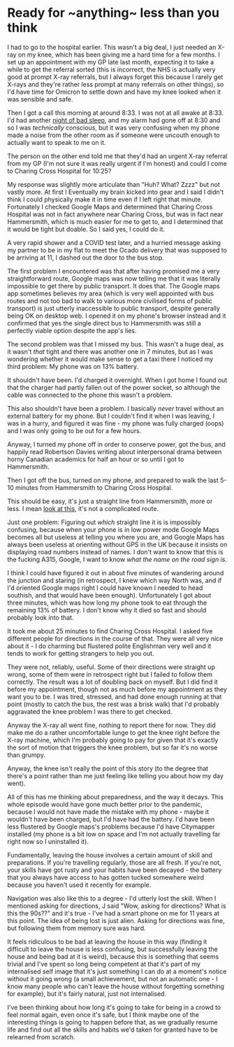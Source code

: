 # Ready for ~anything~ less than you think

I had to go to the hospital earlier. This wasn't a big deal, I just needed an X-ray on my knee, which has been giving me a hard time for a few months. I set up an appointment with my GP late last month, expecting it to take a while to get the referral sorted (this is incorrect, the NHS is actually very good at prompt X-ray referrals, but I always forget this because I rarely get X-rays and they're rather less prompt at many referrals on other things), so I'd have time for Omicron to settle down and have my knee looked when it was sensible and safe.

Then I got a call this morning at around 8:33. I was not at all awake at 8:33. I'd had another [night of bad sleep](https://notebook.drmaciver.com/posts/2022-01-04-14:48.html), and my alarm had gone off at 8:30 and so I was *technically* conscious, but it was very confusing when my phone made a noise from the other room as if someone were uncouth enough to actually want to speak to me on it.

The person on the other end told me that they'd had an urgent X-ray referral from my GP (I'm not sure it was really urgent if I'm honest) and could I come to Charing Cross Hospital for 10:25?

My response was slightly more articulate than "Huh? What? Zzzz" but not vastly more. At first I Eventually my brain kicked into gear and I said I didn't think I could physically make it in time even if I left right that minute. Fortunately I checked Google Maps and determined that Charing Cross Hospital was not in fact anywhere near Charing Cross, but was in fact near Hammersmith, which is much easier for me to get to, and I determined that it would be tight but doable. So I said yes, I could do it.

A very rapid shower and a COVID test later, and a hurried message asking my partner to be in my flat to meet the Ocado delivery that was supposed to be arriving at 11, I dashed out the door to the bus stop.

The first problem I encountered was that after having promised me a very straightforward route, Google maps was now telling me that it was literally impossible to get there by public transport. It does that. The Google maps app sometimes believes my area (which is very well appointed with bus routes and not too bad to walk to various more civilised forms of public transport) is just utterly inaccessible to public transport, despite generally being OK on desktop web. I opened it on my phone's browser instead and it confirmed that yes the single direct bus to Hammersmith was still a perfectly viable option despite the app's lies.

The second problem was that I missed my bus. This wasn't a huge deal, as it wasn't *that* tight and there was another one in 7 minutes, but as I was wondering whether it would make sense to get a taxi there I noticed my third problem: My phone was on 13% battery.

It shouldn't have been. I'd charged it overnight. When I got home I found out that the charger had partly fallen out of the power socket, so although the cable was connected to the phone this wasn't a problem.

This also shouldn't have been a problem. I basically *never* travel without an external battery for my phone. But I couldn't find it when I was leaving, I was in a hurry, and figured it was fine - my phone was fully charged (oops) and I was only going to be out for a few hours.

Anyway, I turned my phone off in order to conserve power, got the bus, and happily read Robertson Davies writing about interpersonal drama between horny Canadian academics for half an hour or so until I got to Hammersmith.

Then I got off the bus, turned on my phone, and prepared to walk the last 5-10 minutes from Hammersmith to Charing Cross Hospital.

This should be easy, it's just a straight line from Hammersmith, more or less. I mean [look at this](https://www.google.co.uk/maps/dir/Hammersmith+Station,+London+W6+7AE/Charing+Cross+Hospital,+Fulham+Palace+Rd,+London+W6+8RF/@51.489909,-0.2257482,16.62z/data=!4m14!4m13!1m5!1m1!1s0x48760fb7e0b0070d:0x2398b7d670685535!2m2!1d-0.2248261!2d51.493483!1m5!1m1!1s0x48760fbbc7f7ed75:0x6cd065c43bb8bbf5!2m2!1d-0.2195543!2d51.4868889!3e2), it's not a complicated route.

Just one problem: Figuring out *which* straight line it is is impossibly confusing, because when your phone is in low power mode Google Maps becomes all but useless at telling you where you are, and Google Maps has always been useless at orienting without GPS in the UK because it insists on displaying road numbers instead of names. I don't want to know that this is the fucking A315, Google, I want to know *what the name on the road sign is*.

I think I could have figured it out in about five minutes of wandering around the junction and staring (in retrospect, I knew which way North was, and if I'd oriented Google maps right I could have known I needed to head southish, and that would have been enough). Unfortunately I got about three minutes, which was how long my phone took to eat through the remaining 13% of battery. I don't know why it died so fast and should probably look into that.

It took me about 25 minutes to find Charing Cross Hospital. I asked five different people for directions in the course of that. They were all very nice about it - I do charming but flustered polite Englishman very well and it tends to work for getting strangers to help you out.

They were not, reliably, useful. Some of their directions were straight up wrong, some of them were in retrospect right but I failed to follow them correctly. The result was a lot of doubling back on myself. But I did find it before my appointment, though not as much before my appointment as they want you to be. I was tired, stressed, and had done enough running at that point (mostly to catch the bus, the rest was a brisk walk) that I'd probably aggravated the knee problem I was there to get checked.

Anyway the X-ray all went fine, nothing to report there for now. They did make me do a rather uncomfortable lunge to get the knee right before the X-ray machine, which I'm probably going to pay for given that it's exactly the sort of motion that triggers the knee problem, but so far it's no worse than grumpy.

Anyway, the knee isn't really the point of this story (to the degree that there's a point rather than me just feeling like telling you about how my day went).

All of this has me thinking about preparedness, and the way it decays. This whole episode would have gone much better prior to the pandemic, because I would not have made the mistake with my phone - maybe it wouldn't have been charged, but I'd have had the battery. I'd have been less flustered by Google maps's problems because I'd have Citymapper installed (my phone is a bit low on space and I'm not actually travelling far right now so I uninstalled it).

Fundamentally, leaving the house involves a certain amount of skill and preparations. If you're travelling regularly, those are all fresh. If you're not, your skills have got rusty and your habits have been decayed - the battery that you always have access to has gotten tucked somewhere weird because you haven't used it recently for example.

Navigation was also like this to a degree - I'd utterly lost the skill. When I mentioned asking for directions, J said "Wow, asking for directions? What is this the 90s??" and it's true - I've had a smart phone on me for 11 years at this point. The idea of being lost is just alien. Asking for directions was fine, but following them from memory sure was hard.

It feels ridiculous to be bad at leaving the house in this way (finding it difficult to leave the house is less confusing, but successfully leaving the house and being bad at it is weird), because this is something that seems trivial and I've spent so long being competent at that it's part of my internalised self image that it's just something I can do at a moment's notice without it going wrong (a small achievement, but not an automatic one - I know many people who can't leave the house without forgetting something for example), but it's fairly natural, just not internalised.

I've been thinking about how long it's going to take for being in a crowd to feel normal again, even once it's safe, but I think maybe one of the interesting things is going to happen before that, as we gradually resume life and find out all the skills and habits we'd taken for granted have to be relearned from scratch.
